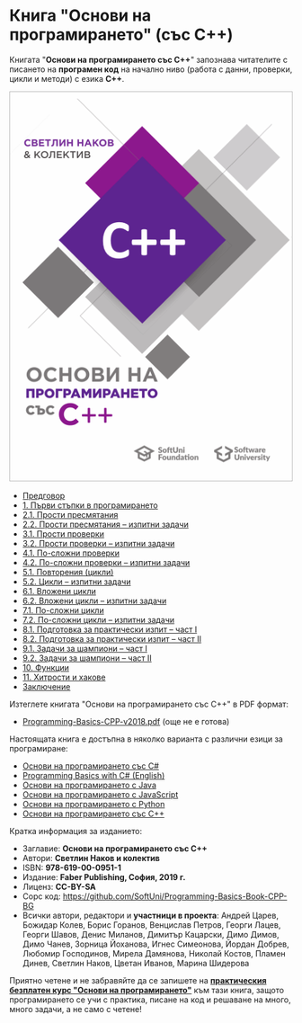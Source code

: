 # Книга "Основи на програмирането" \(със C++)

Книгата "**Основи на програмирането със C++**" запознава читателите с писането на **програмен код** на начално ниво (работа с данни, проверки, цикли и методи) с езика **C++**.

<img src="/assets/CPP-Programming-Basics-Book-Cover.png" alt="Книга основи на програмирането със C++ - корица" class="readme-book-cover-image" />

* [Предговор](chapter-00-preface.md)
* [1. Първи стъпки в програмирането](chapter-01-first-steps-in-programming.md)
* [2.1. Прости пресмятания](chapter-02-simple-calculations.md)
* [2.2. Прости пресмятания – изпитни задачи](chapter-02-simple-calculations-exam-problems.md)
* [3.1. Прости проверки](chapter-03-simple-conditions.md)
* [3.2. Прости проверки – изпитни задачи](chapter-03-simple-conditions-exam-problems.md)
* [4.1. По-сложни проверки](chapter-04-complex-conditions.md)
* [4.2. По-сложни проверки – изпитни задачи](chapter-04-complex-conditions-exam-problems.md)
* [5.1. Повторения (цикли)](chapter-05-loops.md)
* [5.2. Цикли – изпитни задачи](chapter-05-loops-exam-problems.md)
* [6.1. Вложени цикли](chapter-06-nested-loops.md)
* [6.2. Вложени цикли – изпитни задачи](chapter-06-nested-loops-exam-problems.md)
* [7.1. По-сложни цикли](chapter-07-complex-loops.md)
* [7.2. По-сложни цикли – изпитни задачи](chapter-07-complex-loops-exam-problems.md)
* [8.1. Подготовка за практически изпит – част I](chapter-08-exam-preparation.md)
* [8.2. Подготовка за практически изпит – част II](chapter-08-exam-preparation-part-2.md)
* [9.1. Задачи за шампиони – част I](chapter-09-problems-for-champions.md)
* [9.2. Задачи за шампиони – част II](chapter-09-problems-for-champions-part-2.md)
* [10. Функции](chapter-10-functions.md)
* [11. Хитрости и хакове](chapter-11-tricks-and-hacks.md)
* [Заключение](chapter-12-conclusion.md)

Изтеглете книгата "Основи на програмирането със C++" в PDF формат:
* <a href=#>Programming-Basics-CPP-v2018.pdf</a> (още не е готова)

Настоящата книга е достъпна в няколко варианта с различни езици за програмиране:
* [Основи на програмирането със C#](https://csharp-book.softuni.bg)
* [Programming Basics with C# (English)](https://csharp-book.softuni.org)
* [Основи на програмирането с Java](https://java-book.softuni.bg)
* [Основи на програмирането с JavaScript](https://js-book.softuni.bg)
* [Основи на програмирането с Python](https://python-book.softuni.bg)
* [Основи на програмирането със C++](https://cpp-book.softuni.bg)

Кратка информация за изданието:
* Заглавие: **Основи на програмирането със C++**
* Автори: **Светлин Наков и колектив**
* ISBN: **978-619-00-0951-1**
* Издание: **Faber Publishing, София, 2019 г.**
* Лиценз: **CC-BY-SA**
* Сорс код: https://github.com/SoftUni/Programming-Basics-Book-CPP-BG
* Всички автори, редактори и **участници в проекта**: Aндрей Царев, Божидар Колев, Борис Горанов, Венцислав Петров, Георги Лацев,
Георги Шавов, Денис Миланов, Димитър Кацарски, Димо Димов, Димо Чанев, Зорница Йоханова, Игнес Симеонова, Йордан Добрев, 
Любомир Господинов, Мирела Дамянова, Николай Костов, Пламен Динев, Светлин Наков, Цветан Иванов, Марина Шидерова

Приятно четене и не забравяйте да се запишете на [**практическия безплатен курс "Основи на програмирането"**](https://softuni.bg/apply) към тази книга, защото програмирането се учи с практика, писане на код и решаване на много, много задачи, а не само с четене!

